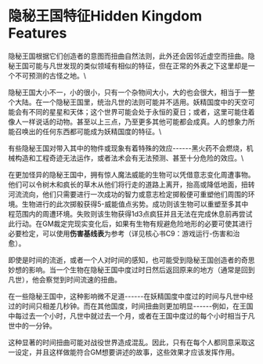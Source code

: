 # 隐秘王国特征Hidden Kingdom Features

隐秘王国根据它们创造者的意图而扭曲自然法则，此外还会因邻近虚空而扭曲。隐秘王国可能与凡世发现的类似领域有相似的特征，但在正常的外表之下这里却是一个不可预测的古怪之地。\

隐秘王国大小不一，小的很小，只有一个杂物间大小，大的也会很大，相当于一整个大陆。在一个隐秘王国里，统治凡世的法则可能并不适用。妖精国度中的天空可能会有不同的星星和天体；这个世界可能会处于永恒的夏日；或者，这里可能住着像人一样说话的动物。甚至以上三点，乃至更多其他可能都会成真。人的想象力所能召唤出的任何东西都可能成为妖精国度的特征。\

有些隐秘王国对带入其中的物件或现象有着特殊的效应------黑火药不会燃烧，机械构造和工程奇迹无法运作，或者法术会有无法预测、甚至十分危险的效应。\

在更加怪异的隐秘王国中，拥有惊人魔法威能的生物可以凭借意志变化周遭事物。他们可以令树木和疯长的草木从他们将行走的道路上离开，抬高或降低地面，扭转河流流向，他们只需要进行一次成功的智力或意志检定掷骰便可重塑他们周围的环境。生物进行的此次掷骰获得5-威能值点劣势。成功则该生物可以重塑至多其中程范围内的周遭环境。失败则该生物获得1d3点疯狂并且无法在完成休息前再尝试此行动。在GM裁定完现实变化后，如果有生物有规避危险地形的必要可使其进行必要检定，可以使用**伤害基线表**为参考（详见核心书C9：游戏运行-伤害和治愈）。

即使是时间的流逝，或者一个人对时间的感知，也可能受到隐秘王国创造者的奇思妙想的影响。当一个生物在隐秘王国中度过时日然后返回原来的地方（通常是回到凡世），他会察觉到时间流速的扭曲。

在一些隐秘王国中，这种影响微不足道------在妖精国度中度过的时间与凡世中经过的时间只相差几秒钟。而在其他国度，时间扭曲则更加明显------例如，在王国中每过去一个小时，凡世中就过去一个月，或者在王国中度过的每个小时相当于凡世中的一分钟。

这种显著的时间扭曲可能对战役世界造成混乱。因此，只有在每个人都同意采取这一设定，并且这样做能符合GM想要讲述的故事，这些效果才应该发挥作用。
